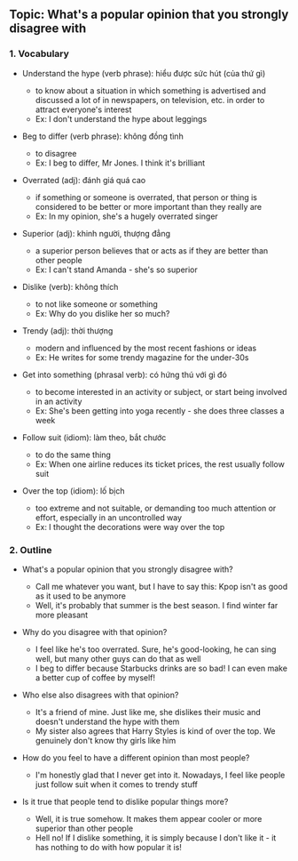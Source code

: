 ## Topic: What's a popular opinion that you strongly disagree with

### 1. Vocabulary
- Understand the hype (verb phrase): hiểu được sức hút (của thứ gì)
  + to know about a situation in which something is advertised and discussed a lot of in newspapers, on television, etc. in order to attract everyone's interest
  + Ex: I don't understand the hype about leggings

- Beg to differ (verb phrase): không đồng tình
  + to disagree
  + Ex: I beg to differ, Mr Jones. I think it's brilliant

- Overrated (adj): đánh giá quá cao
  + if something or someone is overrated, that person or thing is considered to be better or more important than they really are
  + Ex: In my opinion, she's a hugely overrated singer

- Superior (adj): khinh người, thượng đẳng
  + a superior person believes that or acts as if they are better than other people
  + Ex: I can't stand Amanda - she's so superior

- Dislike (verb): không thích
  + to not like someone or something
  + Ex: Why do you dislike her so much?

- Trendy (adj): thời thượng
  + modern and influenced by the most recent fashions or ideas
  + Ex: He writes for some trendy magazine for the under-30s

- Get into something (phrasal verb): có hứng thú với gì đó
  + to become interested in an activity or subject, or start being involved in an activity
  + Ex: She's been getting into yoga recently - she does three classes a week

- Follow suit (idiom): làm theo, bắt chước
  + to do the same thing
  + Ex: When one airline reduces its ticket prices, the rest usually follow suit

- Over the top (idiom): lố bịch
  + too extreme and not suitable, or demanding too much attention or effort, especially in an uncontrolled way
  + Ex: I thought the decorations were way over the top

### 2. Outline
- What's a popular opinion that you strongly disagree with?
  + Call me whatever you want, but I have to say this: Kpop isn't as good as it used to be anymore
  + Well, it's probably that summer is the best season. I find winter far more pleasant

- Why do you disagree with that opinion?
  + I feel like he's too overrated. Sure, he's good-looking, he can sing well, but many other guys can do that as well
  + I beg to differ because Starbucks drinks are so bad! I can even make a better cup of coffee by myself!

- Who else also disagrees with that opinion?
  + It's a friend of mine. Just like me, she dislikes their music and doesn't understand the hype with them
  + My sister also agrees that Harry Styles is kind of over the top. We genuinely don't know thy girls like him

- How do you feel to have a different opinion than most people?
  + I'm honestly glad that I never get into it. Nowadays, I feel like people just follow suit when it comes to trendy stuff

- Is it true that people tend to dislike popular things more?
  + Well, it is true somehow. It makes them appear cooler or more superior than other people
  + Hell no! If I dislike something, it is simply because I don't like it - it has nothing to do with how popular it is!